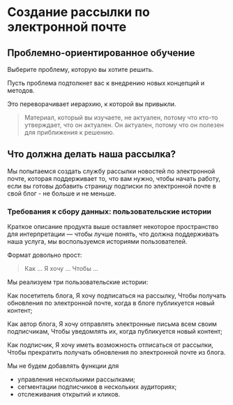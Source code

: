 # Создание рассылки по электронной почте

## Проблемно-ориентированное обучение

Выберите проблему, которую вы хотите решить.

Пусть проблема подтолкнет вас к внедрению новых концепций и методов.

Это переворачивает иерархию, к которой вы привыкли.

> Материал, который вы изучаете, не актуален, потому что кто-то утверждает, что он актуален.
> Он актуален, потому что он полезен для приближения к решению.

## Что должна делать наша рассылка?

Мы попытаемся создать службу рассылки новостей по электронной почте, которая поддерживает то, что вам нужно, чтобы
начать работу, если вы готовы добавить страницу подписки по электронной почте в свой блог - не больше и не меньше.

### Требования к сбору данных: пользовательские истории

Краткое описание продукта выше оставляет некоторое пространство для интерпретации — чтобы лучше понять, что должна
поддерживать наша услуга, мы воспользуемся историями пользователей.

Формат довольно прост:

> Как ...
> Я хочу ...
> Чтобы ...

Мы реализуем три пользовательские истории:

Как посетитель блога,
Я хочу подписаться на рассылку,
Чтобы получать обновления по электронной почте, когда в блоге публикуется новый контент;

Как автор блога,
Я хочу отправлять электронные письма всем своим подписчикам,
Чтобы уведомлять их, когда публикуется новый контент;

Как подписчик,
Я хочу иметь возможность отписаться от рассылки,
Чтобы прекратить получать обновления по электронной почте из блога.

Мы не будем добавлять функции для

- управления несколькими рассылками;
- сегментации подписчиков в нескольких аудиториях;
- отслеживания открытий и кликов.